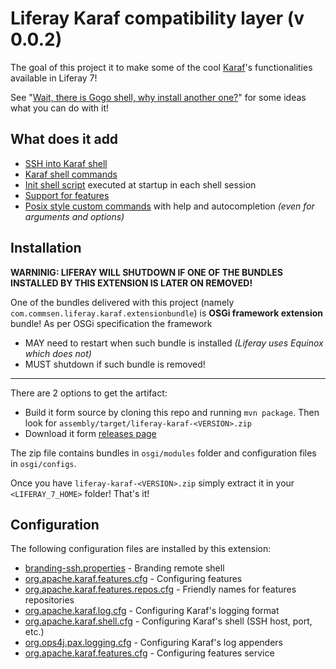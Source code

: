 # Liferay Karaf compatibility layer (v 0.0.2)

The goal of this project it to make some of the cool [Karaf](http://karaf.apache.org/)'s functionalities available in Liferay 7!

See "[Wait, there is Gogo shell, why install another one?](docs/why_karaf_shell.md)" for some ideas what you can do with it!

## What does it add

 - [SSH into Karaf shell](docs/ssh_into_liferay.md)
 - [Karaf shell commands](docs/commands.md)
 - [Init shell script](docs/init_shell_script.md) executed at startup in each shell session
 - [Support for features](docs/features.md)
 - [Posix style custom commands](docs/custom_commands.md) with help and autocompletion _(even for arguments and options)_
 
 
## Installation



__WARNINIG: LIFERAY WILL SHUTDOWN IF ONE OF THE BUNDLES INSTALLED BY THIS EXTENSION IS LATER ON REMOVED!__

One of the bundles delivered with this project (namely `com.commsen.liferay.karaf.extensionbundle`) is __OSGi framework extension__ bundle!
As per OSGi specification the framework 
 - MAY need to restart when such bundle is installed _(Liferay uses Equinox which does not)_
 - MUST shutdown if such bundle is removed!

---

There are 2 options to get the artifact:

 - Build it form source by cloning this repo and running `mvn package`. Then look for `assembly/target/liferay-karaf-<VERSION>.zip`
 - Download it form [releases page](https://github.com/azzazzel/liferay-karaf/releases/)

The zip file contains bundles in `osgi/modules` folder and configuration files in `osgi/configs`.

Once you have `liferay-karaf-<VERSION>.zip` simply extract it in your `<LIFERAY_7_HOME>` folder! That's it!


## Configuration

The following configuration files are installed by this extension: 

 - [branding-ssh.properties](assembly/src/main/resources/branding-ssh.properties) - Branding remote shell 
 - [org.apache.karaf.features.cfg](assembly/src/main/resources/org.apache.karaf.features.cfg) - Configuring features
 - [org.apache.karaf.features.repos.cfg](assembly/src/main/resources/org.apache.karaf.features.repos.cfg) - Friendly names for features repositories
 - [org.apache.karaf.log.cfg](assembly/src/main/resources/org.apache.karaf.log.cfg) - Configuring Karaf's logging format
 - [org.apache.karaf.shell.cfg](assembly/src/main/resources/org.apache.karaf.shell.cfg) - Configuring Karaf's shell (SSH host, port, etc.)
 - [org.ops4j.pax.logging.cfg](assembly/src/main/resources/org.ops4j.pax.logging.cfg) -  Configuring Karaf's log appenders
 - [org.apache.karaf.features.cfg](assembly/src/main/resources/org.apache.karaf.features.cfg) - Configuring features service

